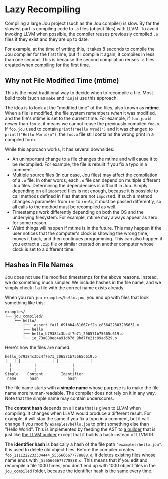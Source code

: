 # Lazy Recompiling

Compiling a large Jou project (such as the Jou compiler) is slow.
By far the slowest part is compiling code to `.o` files (object files) with LLVM.
To avoid invoking LLVM when possible,
the compiler reuses previously compiled `.o` files if they exist and they are up to date.

For example, at the time of writing this, it takes 8 seconds to compile the Jou compiler for the first time,
but if I compile it again, it compiles in less than one second.
This is because the second compilation reuses `.o` files created when compiling for the first time.


## Why not File Modified Time (mtime)

This is the most traditional way to decide when to recompile a file.
Most build tools (such as `make` and `ninja`) use this approach.

The idea is to look at the "modified time" of the files, also known as **mtime**.
When a file is modified, the file system remembers *when* it was modified,
and the file's mtime is set to the current time.
For example, if `foo.jou` is newer than `foo.o`,
it means we cannot reuse the previously compiled `foo.o`.
If `foo.jou` used to contain `printf("Hello Wrodl")`
and it was changed to `printf("Hello World\n")`,
the `foo.o` file still contains the wrong print in a compiled form.

While this approach works, it has several downsides:
- An unimportant change to a file changes the mtime and will cause it to be recompiled.
    For example, the file is rebuilt if you fix a typo in a comment.
- Multiple source files (in our case, Jou files) may affect the compilation of a `.o` file.
    In other words, each `.o` file can depend on multiple different Jou files.
    Determining the dependencies is difficult in Jou.
    Simply depending on all `import`ed files is not enough,
    because it is possible to call methods defined in files that are not `import`ed.
    If such a method changes a parameter from `int` to `int64`, it must be passed differently,
    so all calls to the method must be recompiled as well.
- Timestamps work differently depending on both the OS and the underlying filesystem.
    For example, mtime may always appear as zero for some reason.
- Weird things will happen if mtime is in the future.
    This may happen if the user notices that the computer's clock is showing the wrong time,
    moves it back, and then continues programming.
    This can also happen if you extract a `.zip` file or similar
    created on another computer whose clock is set to a different time.


## Hashes in File Names

Jou does not use file modified timestamps for the above reasons.
Instead, we do something much simpler.
We include hashes in the file name,
and we simply check if a file with the correct name exists already.

When you run `jou examples/hello.jou`, you end up with files that look something like this:

```
examples/
└── jou_compiled/
    └── hello/
        ├── _assert_fail_69fbb4a31067cf2b_c836422383205631.o
        ├── hello
        ├── hello_b79384c3bc4f7e71_206571b75665c619.o
        └── io_73a880ec4a91db7d_9bd7fe21c89ad529.o
```

Here's how the files are named:

    hello_b79384c3bc4f7e71_206571b75665c619.o
    |___| |______________| |______________|
      |          |                |
      |          |                |
    Simple    Content        Identifier
     name      hash             hash

The file name starts with **a simple name**
whose purpose is to make the file name more human-readable.
The compiler does not rely on it in any way.
Note that the simple name may contain underscores.

The **content hash** depends on all data that is given to LLVM when compiling.
It changes when LLVM would produce a different result.
For example, it will stay the same if you fix a typo in a comment,
but it will change if you modify `examples/hello.jou` to print something else than "Hello World".
This is implemented by feeding the AST to
[a builder](../../compiler/builders/hash_builder.jou) that is just like
[the LLVM builder](../../compiler/builders/llvm_builder.jou)
except that it builds a hash instead of LLVM IR.

The **identifier hash** is basically a hash of the file path `"examples/hello.jou"`.
It is used to delete old object files.
Before the compiler creates `foo_1111222233334444_5555666677778888.o`,
it deletes existing files whose name ends with `_5555666677778888.o`.
This means that if you edit and recompile a file 1000 times,
you don't end up with 1000 object files in the `jou_compiled` folder,
because the identifier hash is the same every time.
